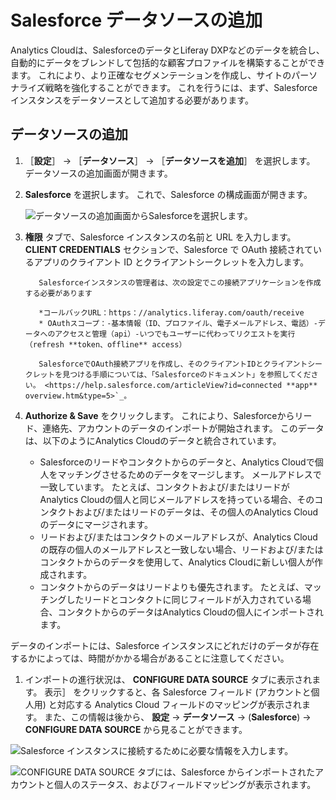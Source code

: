 # Salesforce データソースの追加

Analytics Cloudは、SalesforceのデータとLiferay DXPなどのデータを統合し、自動的にデータをブレンドして包括的な顧客プロファイルを構築することができます。 これにより、より正確なセグメンテーションを作成し、サイトのパーソナライズ戦略を強化することができます。 これを行うには、まず、Salesforce インスタンスをデータソースとして追加する必要があります。

<a name="データソースの追加" />

## データソースの追加

1. ［**設定**］ → ［**データソース**］ → ［**データソースを追加**］ を選択します。 データソースの追加画面が開きます。

1. **Salesforce** を選択します。 これで、Salesforce の構成画面が開きます。

    ![データソースの追加画面からSalesforceを選択します。](adding-a-salesforce-data-source/images/01.png)

1. **権限** タブで、Salesforce インスタンスの名前と URL を入力します。 **CLIENT CREDENTIALS** セクションで、Salesforce で OAuth 接続されているアプリのクライアント ID とクライアントシークレットを入力します。

    ```{note}
       Salesforceインスタンスの管理者は、次の設定でこの接続アプリケーションを作成する必要があります

       *コールバックURL：https：//analytics.liferay.com/oauth/receive
       * OAuthスコープ：-基本情報（ID、プロファイル、電子メールアドレス、電話）-データへのアクセスと管理（api）-いつでもユーザーに代わってリクエストを実行（refresh **token、offline** access）

       SalesforceでOAuth接続アプリを作成し、そのクライアントIDとクライアントシークレットを見つける手順については、「Salesforceのドキュメント」を参照してください。 <https://help.salesforce.com/articleView?id=connected **app** overview.htm&type=5>`_。
    ```

1. **Authorize & Save** をクリックします。 これにより、Salesforceからリード、連絡先、アカウントのデータのインポートが開始されます。 このデータは、以下のようにAnalytics Cloudのデータと統合されています。

    * Salesforceのリードやコンタクトからのデータと、Analytics Cloudで個人をマッチングさせるためのデータをマージします。 メールアドレスで一致しています。 たとえば、コンタクトおよび/またはリードがAnalytics Cloudの個人と同じメールアドレスを持っている場合、そのコンタクトおよび/またはリードのデータは、その個人のAnalytics Cloudのデータにマージされます。
    * リードおよび/またはコンタクトのメールアドレスが、Analytics Cloudの既存の個人のメールアドレスと一致しない場合、リードおよび/またはコンタクトからのデータを使用して、Analytics Cloudに新しい個人が作成されます。
    * コンタクトからのデータはリードよりも優先されます。 たとえば、マッチングしたリードとコンタクトに同じフィールドが入力されている場合、コンタクトからのデータはAnalytics Cloudの個人にインポートされます。

  データのインポートには、Salesforce インスタンスにどれだけのデータが存在するかによっては、時間がかかる場合があることに注意してください。

1. インポートの進行状況は、 **CONFIGURE DATA SOURCE** タブに表示されます。 表示］ をクリックすると、各 Salesforce フィールド (アカウントと個人用) と対応する Analytics Cloud フィールドのマッピングが表示されます。 また、この情報は後から、 **設定** → **データソース** → (**Salesforce**) → **CONFIGURE DATA SOURCE** から見ることができます。

![Salesforce インスタンスに接続するために必要な情報を入力します。](adding-a-salesforce-data-source/images/02.png)

![CONFIGURE DATA SOURCE タブには、Salesforce からインポートされたアカウントと個人のステータス、およびフィールドマッピングが表示されます。](adding-a-salesforce-data-source/images/03.png)
